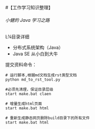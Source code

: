 #【工作学习知识整理】

###### 小健的 Java 学习之路


Ŀ¼目录详细

- 分布式系统架构（Java）
- Java SE 从小白到大牛




提交资料命令：
```
# 运行脚本,根据md文档生成rst类型文档
python md_to_rst_tool.py 

#必须先清理，保证目录层级
start make.bat claen	

# 增量生成html页面	
start make.bat html

# 重新生成静态网页删除build目录下的所有文件
start make.bat html
```

